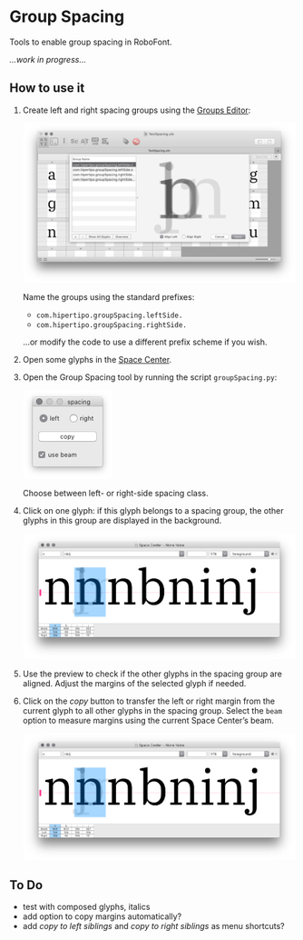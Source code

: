 Group Spacing
=============

Tools to enable group spacing in RoboFont.

*...work in progress...*

How to use it
-------------

1. Create left and right spacing groups using the [Groups Editor]:

    ![](imgs/spacingGroups.png)

    Name the groups using the standard prefixes: 
    
    - `com.hipertipo.groupSpacing.leftSide.`
    - `com.hipertipo.groupSpacing.rightSide.`

    …or modify the code to use a different prefix scheme if you wish.

2. Open some glyphs in the [Space Center].

3. Open the Group Spacing tool by running the script `groupSpacing.py`:

    ![](imgs/groupSpacingWindow.png)
   
    Choose between left- or right-side spacing class.

4. Click on one glyph: if this glyph belongs to a spacing group, the other glyphs in this group are displayed in the background.

    ![](imgs/spaceCenterBefore.png)

5. Use the preview to check if the other glyphs in the spacing group are aligned. Adjust the margins of the selected glyph if needed. 

6. Click on the *copy* button to transfer the left or right margin from the current glyph to all other glyphs in the spacing group. Select the `beam` option to measure margins using the current Space Center’s beam.

    ![](imgs/spaceCenterAfter.png)

[Groups Editor]: http://robofont.com/documentation/workspace/groups-editor/
[Space Center]: http://robofont.com/documentation/workspace/space-center

To Do
-----

- test with composed glyphs, italics
- add option to copy margins automatically?
- add *copy to left siblings* and *copy to right siblings* as menu shortcuts?
